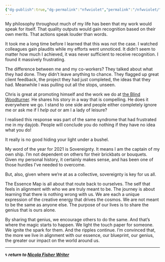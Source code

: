 ```yaml
---
{"dg-publish":true,"dg-permalink":"nfwviolet","permalink":"/nfwviolet/","dgHomeLink":true,"dgPassFrontmatter":false}
---
```



My philosophy throughout much of my life has been that my work would speak for itself. That quality outputs would gain recognition based on their own merits. That actions speak louder than words.

It took me a long time before I learned that this was not the case. I watched colleagues gain plaudits while my efforts went unnoticed. It didn’t seem to matter how much I achieved, it was never sufficient to receive recognition. I found it massively frustrating.

The difference between me and my co-workers? They talked about what they had done. They didn’t leave anything to chance. They flagged up great client feedback, the project they had just completed, the ideas that they had. Meanwhile I was pulling out all the stops, unseen.

Chris is great at promoting himself and the work we do at [the Blind Woodturner](https://theblindwoodturner.co.uk). He shares his story in a way that is compelling. He does it everywhere we go. I stand to one side and people either completely ignore me or ask me if I _help out_ or am I a lady of leisure?

I realised this response was part of the same syndrome that had frustrated me in my dayjob. People will conclude you do nothing if they have no idea what you do!

It really is no good hiding your light under a bushel.

My word of the year for 2021 is Sovereignty. It means I am the captain of my own ship. I’m not dependent on others for their brickbats or bouquets. Given my personal history, it certainly makes sense, and has been one of those hurdles I’ve needed to overcome.

But, also, given where we’re at as a collective, sovereignty is key for us all.

The Essence Map is all about that route back to ourselves. The self that feels in alignment with who we are truly meant to be. The journey is about learning that there is nothing wrong with us. We are each a unique expression of the creative energy that drives the cosmos. We are not meant to be the same as anyone else. The purpose of our lives is to share the genius that is ours alone.

By sharing that genius, we encourage others to do the same. And that’s where the magic starts to happen. We light the touch paper for someone. We ignite the spark for them. And the ripples continue. I’m convinced that, the more we live in alignment with our essence, our blueprint, our genius, the greater our impact on the world around us.

---

🌀 ***return to [Nicola Fisher Writer](https://booksbeansboots.co.uk/nfwstart/)***
